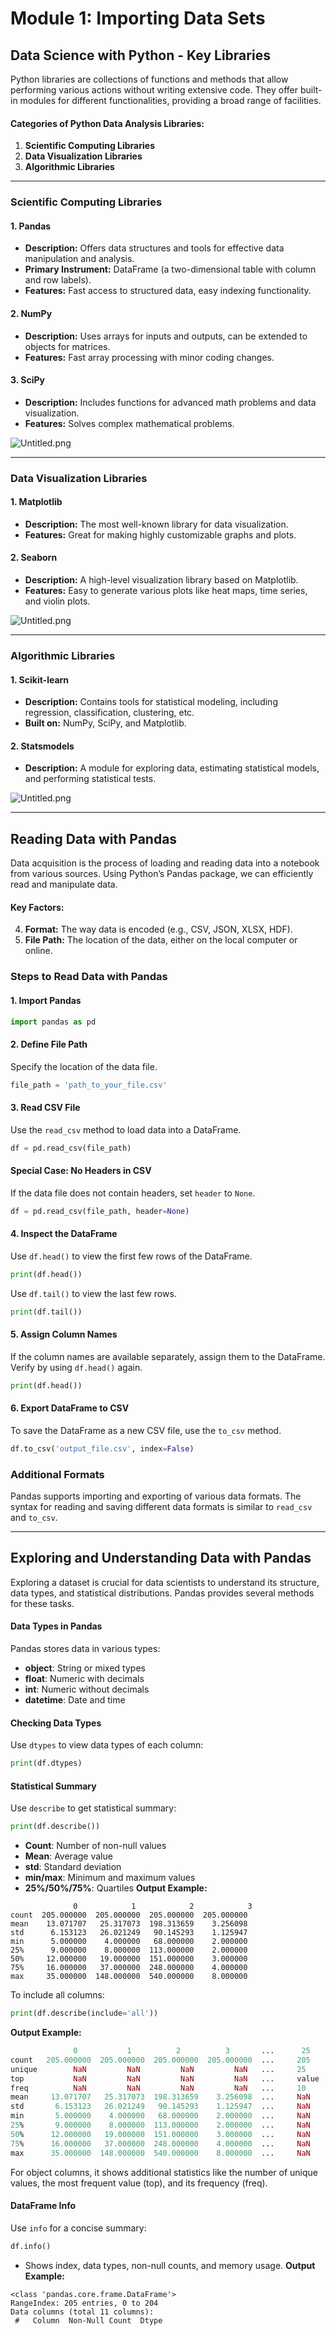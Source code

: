 

# Module 1: Importing Data Sets
## Data Science with Python - Key Libraries
Python libraries are collections of functions and methods that allow performing various actions without writing extensive code. They offer built-in modules for different functionalities, providing a broad range of facilities.
#### Categories of Python Data Analysis Libraries:
1. **Scientific Computing Libraries**
2. **Data Visualization Libraries**
3. **Algorithmic Libraries**

___
### Scientific Computing Libraries
#### 1. **Pandas**
- **Description:** Offers data structures and tools for effective data manipulation and analysis.
- **Primary Instrument:** DataFrame (a two-dimensional table with column and row labels).
- **Features:** Fast access to structured data, easy indexing functionality.
#### 2. **NumPy**
- **Description:** Uses arrays for inputs and outputs, can be extended to objects for matrices.
- **Features:** Fast array processing with minor coding changes.
#### 3. **SciPy**
- **Description:** Includes functions for advanced math problems and data visualization.
- **Features:** Solves complex mathematical problems.

![Untitled.png](https://prod-files-secure.s3.us-west-2.amazonaws.com/03e82b26-cccb-4906-bb56-adabcbdc0655/997ac361-58a8-4f04-bb0f-79fea4baa761/Untitled.png?X-Amz-Algorithm=AWS4-HMAC-SHA256&X-Amz-Content-Sha256=UNSIGNED-PAYLOAD&X-Amz-Credential=ASIAZI2LB466V4JNEIBQ%2F20250208%2Fus-west-2%2Fs3%2Faws4_request&X-Amz-Date=20250208T041704Z&X-Amz-Expires=3600&X-Amz-Security-Token=IQoJb3JpZ2luX2VjEGwaCXVzLXdlc3QtMiJHMEUCIQC7D8Fh5DUjSjO4Jj%2FIXY4O38ECGn8UOgaUNHRAcGJKsQIgAOoYKEFqZTg2Al2iun2RrlIuTnMBpvQwp3nczEwBR5YqiAQIhf%2F%2F%2F%2F%2F%2F%2F%2F%2F%2FARAAGgw2Mzc0MjMxODM4MDUiDM180Czd7zux%2BpldByrcA%2BB96kUFYB3qvESDlYVnTW%2BR5WDqCGpmmxguI%2F%2FAaZ5t%2Far%2F4xVuo93A66ElYmDy3%2BYCargXIuJj3%2BehMmU20xHB2MHrT3gt%2BFve3FuGxHEHc7NjGnPcj92FZQ7niXBCqFIhk43Dexs8L6qQOTuBRpFknvPaL%2Fr2xpJRFH3C40t5X4Jy7iyqRM8aIU%2BSyCnawhfthzDJXKtfBGn70nioBvK6iqR8B327AvrvK7tpCXn5DpsX0xjxxnmV2L4QAN4G%2FSKkfC%2BV5nxZc3dl6zvJMDpL6WRKQxjEYME6OQGZwHp%2BHcmaj1mPeqDsF1bT7oL01X%2Bfz9YHD%2FYcBlIJySyvaXa5VYzCgdw%2Flx3LbyTv68ZcCTJZZOZuo7eSo7AnKJA6%2FDI4NC1cq6gojlC%2BPZqz9yYYtlo0LuTLFDCWxMEMQsToXQCQqgEnmMradEap%2Bk2vtg9I0iYVGF9rCmcJFISM5c5VprQR8Fgf2zR9H6%2FzGMJZZP3kHT4I1ZRp3axgvTiCYD0PJv7pPtAVKApYl%2BOOILPCmmdtlnmU%2BYMDaaTZ9jat4o%2Fs6P0pwRZ2rO9VRfKIYuVeZpzHxNs34ysBZ84D68%2F7n9PRpCjPrKn1QhJKNA%2BwEvLB1oCEnIBWCgDqMLGym70GOqUBs%2FImu1Gw4mhtnK0RPcMnJHhqqqyHEW7eyt2yIhlhL%2FP%2FpWZiO8i9GZ3WPCnZQcMiAh00w%2BPuOoh9%2Fs3CmLYEgnCi4ynHCBd7G%2FY4pl7HTVdZVDFvYM%2BycpfR8GfLNSa%2Bsi43U8BoLmzt4PALXGA7kjV3IiGMrHWTV709S4K1x3EBk2Rn3Too9a%2BQm4I4QuYWIOwJNcEoCQ4xl9hhmyDNE%2FpoMQUK&X-Amz-Signature=5bf4f7df745375452b5007e2946f334bf47cadb445a787cbad05011657f7fb14&X-Amz-SignedHeaders=host&x-id=GetObject)
___
### Data Visualization Libraries
#### 1. **Matplotlib**
- **Description:** The most well-known library for data visualization.
- **Features:** Great for making highly customizable graphs and plots.
#### 2. **Seaborn**
- **Description:** A high-level visualization library based on Matplotlib.
- **Features:** Easy to generate various plots like heat maps, time series, and violin plots.

![Untitled.png](https://prod-files-secure.s3.us-west-2.amazonaws.com/03e82b26-cccb-4906-bb56-adabcbdc0655/733d1e42-5a53-4fd8-90c1-3d85254369a6/Untitled.png?X-Amz-Algorithm=AWS4-HMAC-SHA256&X-Amz-Content-Sha256=UNSIGNED-PAYLOAD&X-Amz-Credential=ASIAZI2LB4662QKEL4CS%2F20250208%2Fus-west-2%2Fs3%2Faws4_request&X-Amz-Date=20250208T041703Z&X-Amz-Expires=3600&X-Amz-Security-Token=IQoJb3JpZ2luX2VjEGwaCXVzLXdlc3QtMiJGMEQCIEQ0wSOvZSb4lg13RVEGgjS%2FyAaVbeUAidA%2BTcGmeJvCAiAfz308K2ZUdB5g3g6eVRhZ6VYkF9dYv3yDoigGKfyTlyqIBAiF%2F%2F%2F%2F%2F%2F%2F%2F%2F%2F8BEAAaDDYzNzQyMzE4MzgwNSIMXpteh2H6LnTFGfeFKtwDLc9WlZmMQSwlKwrPiLOIvNQLIpEYlKJi%2B0SPI9z5iqK%2F7y%2BQ9StRX4O7awp76Ld5RMzLWgBkFGzlMyjf%2F8Z3JijinSybMpRS744r6C%2FuRs%2F2yU1tPopprssWccKBfqw3gN2XO5P509aQI1kDzRxBBLh0dBU6P03JrD9pO7T9i%2BiSePNgOJ9czVabM02ToFVLhAVXOm3vnzaBptEqNoBQLBhxytgpnEJUuMyPrv9fJAVd8nda76UYcMXGblmwq16zkyKsl3F%2FA2fyvkq%2F7AgoNt8Jk4eTyfsnIFEwNgqYJInhAWT5I8aszI0NHvyOoT9aVQRWOUd2gR%2F%2FNCSd%2BZOxFBkz1rpO0%2BOZXwo4xkDmssCohJQtQJBN7%2BtaKmLcKFudlNIKkJ2oQitJH1MtiO3BPM205FVv5lFXD53yRI9xuBvpmPs3L0ofohH2pcTMVrdN4rB1gePU%2BgWdANTmODxqNsix7Y12LXRmsmtAYutGnU4hGAKgHbxRqEBwGxcPcM6SSI1sxaSRlrdEnJooAG6bWCuCAQG9unIepRAeIDqmAFowpeHc9eJ8ZJaFtiOP9lGv3bSR3WsMxWvadY%2F44wM%2F4G7nB%2BiulYaOX%2BezDosvEvwVD3lyO5K2YG%2FD83gw37KbvQY6pgEMjcvdWzX2mRL14Y7Gjw3zmg7%2Bh%2F6hjsM06L%2BKfTuoXDrTtWIXHDe7rNnfn9Nmnokm0DkjfFpDcB%2FU7wPAzPzXVTHVGHgrGp65%2BwpotLIu8YN2yFt75H1Nh5bwOYjmP77pD67ZS%2F901467ZkWXbMAARf13%2FC8fogpX2EtOQMVOnkHnRd1PlYqg3w9F%2Ff%2FMgf5O6j66NjIajHNS%2Bi41r6m3a6JvpQhq&X-Amz-Signature=b4199686838717a60bce17a31e099b694619cd14d0223c78e294bbd9fdbe1815&X-Amz-SignedHeaders=host&x-id=GetObject)
___
### Algorithmic Libraries
#### 1. **Scikit-learn**
- **Description:** Contains tools for statistical modeling, including regression, classification, clustering, etc.
- **Built on:** NumPy, SciPy, and Matplotlib.
#### 2. **Statsmodels**
- **Description:** A module for exploring data, estimating statistical models, and performing statistical tests.

![Untitled.png](https://prod-files-secure.s3.us-west-2.amazonaws.com/03e82b26-cccb-4906-bb56-adabcbdc0655/c62885f5-417d-4179-834f-d68f8f2bdf39/Untitled.png?X-Amz-Algorithm=AWS4-HMAC-SHA256&X-Amz-Content-Sha256=UNSIGNED-PAYLOAD&X-Amz-Credential=ASIAZI2LB4662QKEL4CS%2F20250208%2Fus-west-2%2Fs3%2Faws4_request&X-Amz-Date=20250208T041703Z&X-Amz-Expires=3600&X-Amz-Security-Token=IQoJb3JpZ2luX2VjEGwaCXVzLXdlc3QtMiJGMEQCIEQ0wSOvZSb4lg13RVEGgjS%2FyAaVbeUAidA%2BTcGmeJvCAiAfz308K2ZUdB5g3g6eVRhZ6VYkF9dYv3yDoigGKfyTlyqIBAiF%2F%2F%2F%2F%2F%2F%2F%2F%2F%2F8BEAAaDDYzNzQyMzE4MzgwNSIMXpteh2H6LnTFGfeFKtwDLc9WlZmMQSwlKwrPiLOIvNQLIpEYlKJi%2B0SPI9z5iqK%2F7y%2BQ9StRX4O7awp76Ld5RMzLWgBkFGzlMyjf%2F8Z3JijinSybMpRS744r6C%2FuRs%2F2yU1tPopprssWccKBfqw3gN2XO5P509aQI1kDzRxBBLh0dBU6P03JrD9pO7T9i%2BiSePNgOJ9czVabM02ToFVLhAVXOm3vnzaBptEqNoBQLBhxytgpnEJUuMyPrv9fJAVd8nda76UYcMXGblmwq16zkyKsl3F%2FA2fyvkq%2F7AgoNt8Jk4eTyfsnIFEwNgqYJInhAWT5I8aszI0NHvyOoT9aVQRWOUd2gR%2F%2FNCSd%2BZOxFBkz1rpO0%2BOZXwo4xkDmssCohJQtQJBN7%2BtaKmLcKFudlNIKkJ2oQitJH1MtiO3BPM205FVv5lFXD53yRI9xuBvpmPs3L0ofohH2pcTMVrdN4rB1gePU%2BgWdANTmODxqNsix7Y12LXRmsmtAYutGnU4hGAKgHbxRqEBwGxcPcM6SSI1sxaSRlrdEnJooAG6bWCuCAQG9unIepRAeIDqmAFowpeHc9eJ8ZJaFtiOP9lGv3bSR3WsMxWvadY%2F44wM%2F4G7nB%2BiulYaOX%2BezDosvEvwVD3lyO5K2YG%2FD83gw37KbvQY6pgEMjcvdWzX2mRL14Y7Gjw3zmg7%2Bh%2F6hjsM06L%2BKfTuoXDrTtWIXHDe7rNnfn9Nmnokm0DkjfFpDcB%2FU7wPAzPzXVTHVGHgrGp65%2BwpotLIu8YN2yFt75H1Nh5bwOYjmP77pD67ZS%2F901467ZkWXbMAARf13%2FC8fogpX2EtOQMVOnkHnRd1PlYqg3w9F%2Ff%2FMgf5O6j66NjIajHNS%2Bi41r6m3a6JvpQhq&X-Amz-Signature=11c728ab539cba8b798a3aa9b5a78ae6a66896c1783627b2d2a43a48c800a612&X-Amz-SignedHeaders=host&x-id=GetObject)
___
## Reading Data with Pandas
Data acquisition is the process of loading and reading data into a notebook from various sources. Using Python’s Pandas package, we can efficiently read and manipulate data.
#### Key Factors:
4. **Format:** The way data is encoded (e.g., CSV, JSON, XLSX, HDF).
5. **File Path:** The location of the data, either on the local computer or online.
### Steps to Read Data with Pandas
#### 1. **Import Pandas**
```python
import pandas as pd
```
#### 2. **Define File Path**
Specify the location of the data file.
```python
file_path = 'path_to_your_file.csv'
```
#### 3. **Read CSV File**
Use the `read_csv` method to load data into a DataFrame.
```python
df = pd.read_csv(file_path)
```
#### Special Case: No Headers in CSV
If the data file does not contain headers, set `header` to `None`.
```python
df = pd.read_csv(file_path, header=None)
```
#### 4. **Inspect the DataFrame**
Use `df.head()` to view the first few rows of the DataFrame.
```python
print(df.head())
```
Use `df.tail()` to view the last few rows.
```python
print(df.tail())
```
#### 5. **Assign Column Names**
If the column names are available separately, assign them to the DataFrame.
Verify by using `df.head()` again.
```python
print(df.head())
```
#### 6. **Export DataFrame to CSV**
To save the DataFrame as a new CSV file, use the `to_csv` method.
```python
df.to_csv('output_file.csv', index=False)
```
### Additional Formats
Pandas supports importing and exporting of various data formats. The syntax for reading and saving different data formats is similar to `read_csv` and `to_csv`.
___
## Exploring and Understanding Data with Pandas
Exploring a dataset is crucial for data scientists to understand its structure, data types, and statistical distributions. Pandas provides several methods for these tasks.
#### Data Types in Pandas
Pandas stores data in various types:
- **object**: String or mixed types
- **float**: Numeric with decimals
- **int**: Numeric without decimals
- **datetime**: Date and time
#### Checking Data Types
Use `dtypes` to view data types of each column:
```python
print(df.dtypes)
```
#### Statistical Summary
Use `describe` to get statistical summary:
```python
print(df.describe())
```
- **Count**: Number of non-null values
- **Mean**: Average value
- **std**: Standard deviation
- **min/max**: Minimum and maximum values
- **25%/50%/75%**: Quartiles
**Output Example:**
```plain text
              0            1            2            3
count  205.000000  205.000000  205.000000  205.000000
mean    13.071707   25.317073  198.313659    3.256098
std      6.153123   26.021249   90.145293    1.125947
min      5.000000    4.000000   68.000000    2.000000
25%      9.000000    8.000000  113.000000    2.000000
50%     12.000000   19.000000  151.000000    3.000000
75%     16.000000   37.000000  248.000000    4.000000
max     35.000000  148.000000  540.000000    8.000000
```
To include all columns:
```python
print(df.describe(include='all'))
```
**Output Example:**
```r
              0           1          2          3       ...      25       26       27
count   205.000000  205.000000  205.000000  205.000000  ...     205      205      205
unique        NaN         NaN         NaN         NaN   ...     25       25       25
top           NaN         NaN         NaN         NaN   ...     value    value    value
freq          NaN         NaN         NaN         NaN   ...     10       10       10
mean     13.071707   25.317073  198.313659    3.256098  ...     NaN      NaN      NaN
std       6.153123   26.021249   90.145293    1.125947  ...     NaN      NaN      NaN
min       5.000000    4.000000   68.000000    2.000000  ...     NaN      NaN      NaN
25%       9.000000    8.000000  113.000000    2.000000  ...     NaN      NaN      NaN
50%      12.000000   19.000000  151.000000    3.000000  ...     NaN      NaN      NaN
75%      16.000000   37.000000  248.000000    4.000000  ...     NaN      NaN      NaN
max      35.000000  148.000000  540.000000    8.000000  ...     NaN      NaN      NaN
```
For object columns, it shows additional statistics like the number of unique values, the most frequent value (top), and its frequency (freq).
#### DataFrame Info
Use `info` for a concise summary:
```python
df.info()
```
- Shows index, data types, non-null counts, and memory usage.
**Output Example:**
```less
<class 'pandas.core.frame.DataFrame'>
RangeIndex: 205 entries, 0 to 204
Data columns (total 11 columns):
 #   Column  Non-Null Count  Dtype
